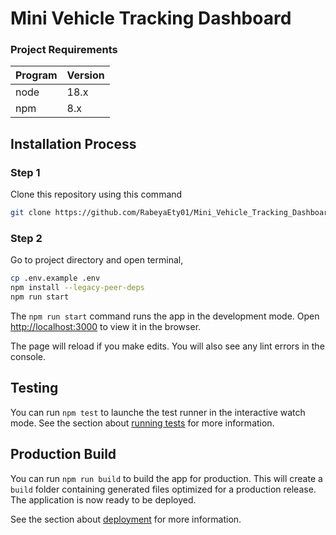 # Mini Vehicle Tracking Dashboard

### Project Requirements

|  Program | Version |
|  ------  | ------ |
|   node   |  18.x  |
|   npm    |   8.x  |

## Installation Process

### Step 1

Clone this repository using this command

```sh
git clone https://github.com/RabeyaEty01/Mini_Vehicle_Tracking_Dashboar.git
```

### Step 2

Go to project directory and open terminal,
```sh
cp .env.example .env
npm install --legacy-peer-deps
npm run start
```

The `npm run start` command runs the app in the development mode. Open [http://localhost:3000](http://localhost:3000) to view it in the browser.

The page will reload if you make edits. You will also see any lint errors in the console.


## Testing
You can run `npm test` to launche the test runner in the interactive watch mode. See the section about [running tests](https://facebook.github.io/create-react-app/docs/running-tests) for more information.


## Production Build
You can run `npm run build` to build the app for production. This will create a `build` folder containing generated files optimized for a production release. The application is now ready to be deployed.

See the section about [deployment](https://facebook.github.io/create-react-app/docs/deployment) for more information.


